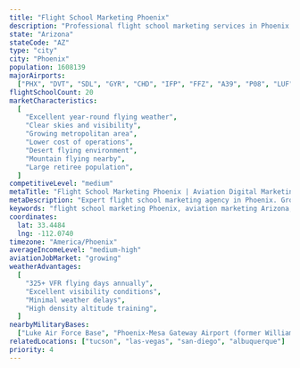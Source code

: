 ```yaml
---
title: "Flight School Marketing Phoenix"
description: "Professional flight school marketing services in Phoenix. Help your aviation academy succeed in Arizona's premier aviation training environment with expert digital marketing."
state: "Arizona"
stateCode: "AZ"
type: "city"
city: "Phoenix"
population: 1608139
majorAirports:
  ["PHX", "DVT", "SDL", "GYR", "CHD", "IFP", "FFZ", "A39", "P08", "LUF"]
flightSchoolCount: 20
marketCharacteristics:
  [
    "Excellent year-round flying weather",
    "Clear skies and visibility",
    "Growing metropolitan area",
    "Lower cost of operations",
    "Desert flying environment",
    "Mountain flying nearby",
    "Large retiree population",
  ]
competitiveLevel: "medium"
metaTitle: "Flight School Marketing Phoenix | Aviation Digital Marketing Arizona"
metaDescription: "Expert flight school marketing agency in Phoenix. Grow your Arizona aviation academy with proven digital marketing strategies in the Valley of the Sun."
keywords: "flight school marketing Phoenix, aviation marketing Arizona, pilot training marketing Phoenix, flight school SEO Phoenix, aviation advertising Arizona"
coordinates:
  lat: 33.4484
  lng: -112.0740
timezone: "America/Phoenix"
averageIncomeLevel: "medium-high"
aviationJobMarket: "growing"
weatherAdvantages:
  [
    "325+ VFR flying days annually",
    "Excellent visibility conditions",
    "Minimal weather delays",
    "High density altitude training",
  ]
nearbyMilitaryBases:
  ["Luke Air Force Base", "Phoenix-Mesa Gateway Airport (former Williams AFB)"]
relatedLocations: ["tucson", "las-vegas", "san-diego", "albuquerque"]
priority: 4
---
```

